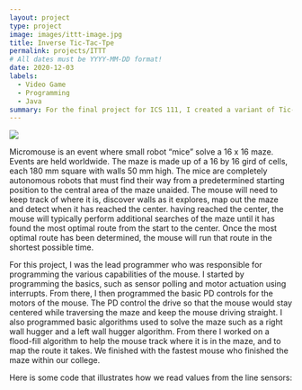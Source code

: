 ```yaml
---
layout: project
type: project
image: images/ittt-image.jpg
title: Inverse Tic-Tac-Tpe
permalink: projects/ITTT
# All dates must be YYYY-MM-DD format!
date: 2020-12-03
labels:
  - Video Game
  - Programming
  - Java
summary: For the final project for ICS 111, I created a variant of Tic-Tac-Toe, the Inverse Tic-Tac-Toe.
---
```


<div class="ui small rounded images">
  <img class="ui image" src="../images/ittt-image.jpg">
</div>

Micromouse is an event where small robot “mice” solve a 16 x 16 maze.  Events are held worldwide.  The maze is made up of a 16 by 16 gird of cells, each 180 mm square with walls 50 mm high.  The mice are completely autonomous robots that must find their way from a predetermined starting position to the central area of the maze unaided.  The mouse will need to keep track of where it is, discover walls as it explores, map out the maze and detect when it has reached the center.  having reached the center, the mouse will typically perform additional searches of the maze until it has found the most optimal route from the start to the center.  Once the most optimal route has been determined, the mouse will run that route in the shortest possible time.

For this project, I was the lead programmer who was responsible for programming the various capabilities of the mouse.  I started by programming the basics, such as sensor polling and motor actuation using interrupts.  From there, I then programmed the basic PD controls for the motors of the mouse.  The PD control the drive so that the mouse would stay centered while traversing the maze and keep the mouse driving straight.  I also programmed basic algorithms used to solve the maze such as a right wall hugger and a left wall hugger algorithm.  From there I worked on a flood-fill algorithm to help the mouse track where it is in the maze, and to map the route it takes.  We finished with the fastest mouse who finished the maze within our college.

Here is some code that illustrates how we read values from the line sensors:





